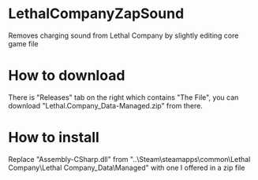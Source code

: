 # LethalCompanyZapSound
Removes charging sound from Lethal Company by slightly editing core game file

# How to download
There is "Releases" tab on the right which contains "The File", you can download "Lethal.Company_Data-Managed.zip" from there.

# How to install
Replace "Assembly-CSharp.dll" from "..\Steam\steamapps\common\Lethal Company\Lethal Company_Data\Managed" with one I offered in a zip file
